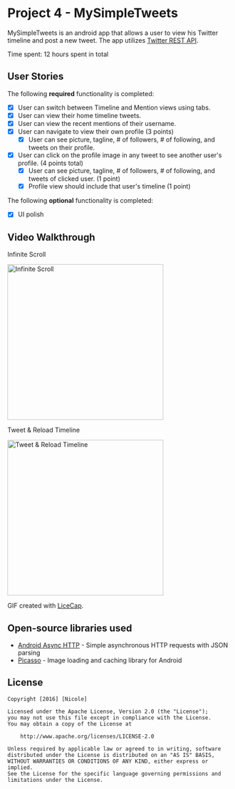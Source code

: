 # Project 4 - MySimpleTweets

MySimpleTweets is an android app that allows a user to view his Twitter timeline and post a new tweet. The app utilizes [Twitter REST API](https://dev.twitter.com/rest/public).

Time spent: 12 hours spent in total

## User Stories

The following **required** functionality is completed:

* [x]	User can switch between Timeline and Mention views using tabs.
  * [x] User can view their home timeline tweets.
  * [x] User can view the recent mentions of their username.
* [x] User can navigate to view their own profile (3 points)
  * [x] User can see picture, tagline, # of followers, # of following, and tweets on their profile.
* [x] User can click on the profile image in any tweet to see another user's profile. (4 points total)
  * [x] User can see picture, tagline, # of followers, # of following, and tweets of clicked user. (1 point)
  * [x] Profile view should include that user's timeline (1 point)
  
The following **optional** functionality is completed:

  * [x] UI polish


## Video Walkthrough


Infinite Scroll

<img src='http://i.imgur.com/Bflt2kp.gif' title='Infinite Scroll' width='350' alt='Infinite Scroll' />


Tweet & Reload Timeline

<img src='http://i.imgur.com/eRrXZ9y.gif' title='Tweet & Reload Timeline' width='350' alt='Tweet & Reload Timeline' />


GIF created with [LiceCap](http://www.cockos.com/licecap/).


## Open-source libraries used

- [Android Async HTTP](https://github.com/loopj/android-async-http) - Simple asynchronous HTTP requests with JSON parsing
- [Picasso](http://square.github.io/picasso/) - Image loading and caching library for Android

## License

    Copyright [2016] [Nicole]

    Licensed under the Apache License, Version 2.0 (the "License");
    you may not use this file except in compliance with the License.
    You may obtain a copy of the License at

        http://www.apache.org/licenses/LICENSE-2.0

    Unless required by applicable law or agreed to in writing, software
    distributed under the License is distributed on an "AS IS" BASIS,
    WITHOUT WARRANTIES OR CONDITIONS OF ANY KIND, either express or implied.
    See the License for the specific language governing permissions and
    limitations under the License.
